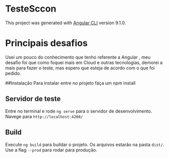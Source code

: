 # TesteSccon

This project was generated with [Angular CLI](https://github.com/angular/angular-cli) version 9.1.0.

# Principais desafios
Usei um pouco do conhecimento que tenho referente a Angular , meu desafio foi que como foquei mais em Cloud e outras 
tecnologias, demorei a mais para fazer o teste, mas espero que esteja de acordo com o que foi pedido.

##Instalação
Para instalar entre no projeto faça um npm install 

## Servidor de teste

Entre no terminal e rode `ng serve` para o servidor de desenvolvimento. Navege para `http://localhost:4200/`

## Build
Execute `ng build` para buildar o projeto. Os arquivos estarão na pasta `dist/`. Use a flag `--prod` para rodar para produção.


